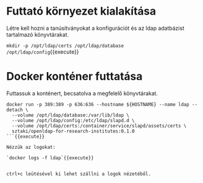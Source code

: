 # Futtató környezet kialakítása

Létre kell hozni a tanúsítványokat a konfigurációt és az ldap adatbázist tartalmazó könyvtárakat.

`mkdir -p /opt/ldap/certs /opt/ldap/database /opt/ldap/config`{{execute}}


# Docker konténer futtatása

Futtassuk a konténert, becsatolva a megfelelő könyvtárakat.

```
docker run -p 389:389 -p 636:636 --hostname ${HOSTNAME} --name ldap --detach \
  --volume /opt/ldap/database:/var/lib/ldap \
  --volume /opt/ldap/config:/etc/ldap/slapd.d \
  --volume /opt/ldap/certs:/container/service/slapd/assets/certs \
  sztaki/openldap-for-research-institutes:0.1.0
```{{execute}}

Nézzük az logokat:

`docker logs -f ldap`{{execute}}


ctrl+c leütésével ki lehet szállni a logok nézetéből.

